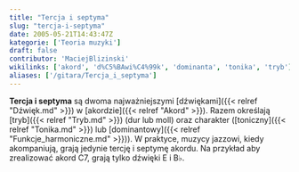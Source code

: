 ```yaml
---
title: "Tercja i septyma"
slug: "tercja-i-septyma"
date: 2005-05-21T14:43:47Z
kategorie: ['Teoria muzyki']
draft: false
contributor: 'MaciejBlizinski'
wikilinks: ['akord', 'd%C5%BAwi%C4%99k', 'dominanta', 'tonika', 'tryb']
aliases: ['/gitara/Tercja_i_septyma']
---
```

**Tercja i septyma** są dwoma najważniejszymi
[dźwiękami]({{< relref "Dźwięk.md" >}}) w [akordzie]({{< relref "Akord" >}}). Razem
określają [tryb]({{< relref "Tryb.md" >}}) (dur lub moll) oraz charakter
([toniczny]({{< relref "Tonika.md" >}}) lub [dominantowy]({{< relref "Funkcje_harmoniczne.md" >}})).
W praktyce, muzycy jazzowi, kiedy akompaniują, grają jedynie tercję i
septymę akordu. Na przykład aby zrealizować akord C7, grają tylko
dźwięki E i B♭.

